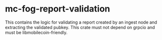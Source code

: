 mc-fog-report-validation
========================

This contains the logic for validating a report created by an ingest node
and extracting the validated pubkey. This crate must not depend on grpcio and
must be libmobilecoin-friendly.
